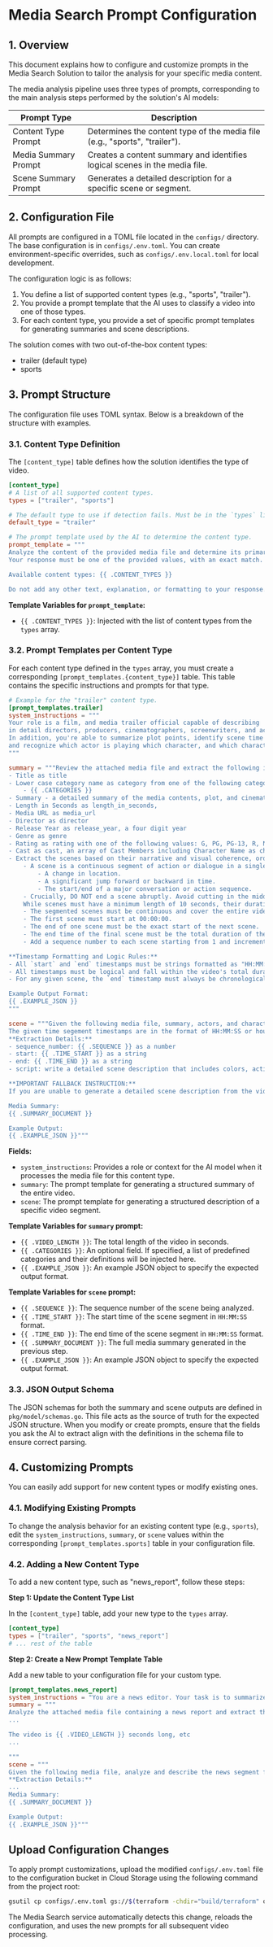 # Media Search Prompt Configuration

## 1. Overview

This document explains how to configure and customize prompts in the Media Search Solution to tailor the analysis for your specific media content.

The media analysis pipeline uses three types of prompts, corresponding to the main analysis steps performed by the solution's AI models:

| Prompt Type          | Description                                                              |
| -------------------- | ------------------------------------------------------------------------ |
| Content Type Prompt  | Determines the content type of the media file (e.g., "sports", "trailer"). |
| Media Summary Prompt | Creates a content summary and identifies logical scenes in the media file. |
| Scene Summary Prompt | Generates a detailed description for a specific scene or segment.        |



## 2. Configuration File

All prompts are configured in a TOML file located in the `configs/` directory. The base configuration is in `configs/.env.toml`. You can create environment-specific overrides, such as `configs/.env.local.toml` for local development.

The configuration logic is as follows:
1.  You define a list of supported content types (e.g., "sports", "trailer").
2.  You provide a prompt template that the AI uses to classify a video into one of those types.
3.  For each content type, you provide a set of specific prompt templates for generating summaries and scene descriptions.

The solution comes with two out-of-the-box content types:
- trailer (default type)
- sports

## 3. Prompt Structure
The configuration file uses TOML syntax. Below is a breakdown of the structure with examples.

### 3.1. Content Type Definition

The `[content_type]` table defines how the solution identifies the type of video.

```toml
[content_type]
# A list of all supported content types.
types = ["trailer", "sports"]

# The default type to use if detection fails. Must be in the `types` list.
default_type = "trailer"

# The prompt template used by the AI to determine the content type.
prompt_template = """
Analyze the content of the provided media file and determine its primary content type from the list below.
Your response must be one of the provided values, with an exact match. For the task it is enough to only analyze the first 30 seconds of the media file.

Available content types: {{ .CONTENT_TYPES }}

Do not add any other text, explanation, or formatting to your response. Only output the determined content type."""
```

**Template Variables for `prompt_template`:**

*   `{{ .CONTENT_TYPES }}`: Injected with the list of content types from the `types` array.

### 3.2. Prompt Templates per Content Type

For each content type defined in the `types` array, you must create a corresponding `[prompt_templates.{content_type}]` table. This table contains the specific instructions and prompts for that type.

```toml
# Example for the "trailer" content type.
[prompt_templates.trailer]
system_instructions = """
Your role is a film, and media trailer official capable of describing
in detail directors, producers, cinematographers, screenwriters, and actors.
In addition, you're able to summarize plot points, identify scene time stamps
and recognize which actor is playing which character, and which character is in each scene.
"""

summary = """Review the attached media file and extract the following information
- Title as title
- Lower case category name as category from one of the following categories and definitions:
    - {{ .CATEGORIES }}
- Summary - a detailed summary of the media contents, plot, and cinematic themes in markdown format
- Length in Seconds as length_in_seconds,
- Media URL as media_url
- Director as director
- Release Year as release_year, a four digit year
- Genre as genre
- Rating as rating with one of the following values: G, PG, PG-13, R, NC-17
- Cast as cast, an array of Cast Members including Character Name as character_name, and associated actor name as actor_name
- Extract the scenes based on their narrative and visual coherence, ordering them by start and end times. The primary goal is to create segments that feel natural and complete.
    - A scene is a continuous segment of action or dialogue in a single location. A scene break MUST occur at a logical transition point, such as:
        - A change in location.
        - A significant jump forward or backward in time.
        - The start/end of a major conversation or action sequence.
    - Crucially, DO NOT end a scene abruptly. Avoid cutting in the middle of a continuous camera shot (a single take) or in the middle of a spoken sentence.
    While scenes must have a minimum length of 10 seconds, their duration should be determined by the content. Prioritize logical, coherent segmentation over adhering to any specific length.
    - The segmented scenes must be continuous and cover the entire video from start to finish without any gaps. The total length of the video is {{ .VIDEO_LENGTH }} seconds.
    - The first scene must start at 00:00:00.
    - The end of one scene must be the exact start of the next scene.
    - The end time of the final scene must be the total duration of the video.
    - Add a sequence number to each scene starting from 1 and incrementing in order of the timestamp.

**Timestamp Formatting and Logic Rules:**
- All `start` and `end` timestamps must be strings formatted as "HH:MM:SS", with each component zero-padded to two digits. Values must be calculated correctly; for example, a moment 119 seconds into a video is "00:01:59", not "01:19:00".
- All timestamps must be logical and fall within the video's total duration. A video that is 1 minute and 59 seconds long cannot have a timestamp of "00:02:00" or greater.
- For any given scene, the `end` timestamp must always be chronologically after its `start` timestamp.

Example Output Format:
{{ .EXAMPLE_JSON }}
"""

scene = """Given the following media file, summary, actors, and characters, extract the following details for the time segment {{ .TIME_START }} - {{ .TIME_END }} in a valid JSON format.
The given time segement timestamps are in the format of HH:MM:SS or hours:minutes:seconds.
**Extraction Details:**
- sequence_number: {{ .SEQUENCE }} as a number
- start: {{ .TIME_START }} as a string
- end: {{ .TIME_END }} as a string
- script: write a detailed scene description that includes colors, action sequences, dialogue with both character and actor citations, any products or brand names, and lastly any significant props, in plain text.

**IMPORTANT FALLBACK INSTRUCTION:**
If you are unable to generate a detailed scene description from the video segment (for example, if the segment is too short, lacks distinct action, or has no dialogue), you MUST provide a default scene extraction. For this default scene, use the provided 'Media Summary' as the content for the 'script' field. The 'start' and 'end' times should still match the provided time frame {{ .TIME_START }} - {{ .TIME_END }}.

Media Summary:
{{ .SUMMARY_DOCUMENT }}

Example Output:
{{ .EXAMPLE_JSON }}"""
```

**Fields:**

*   `system_instructions`: Provides a role or context for the AI model when it processes the media file for this content type.
*   `summary`: The prompt template for generating a structured summary of the entire video.
*   `scene`: The prompt template for generating a structured description of a specific video segment.

**Template Variables for `summary` prompt:**

*   `{{ .VIDEO_LENGTH }}`: The total length of the video in seconds.
*   `{{ .CATEGORIES }}`: An optional field. If specified, a list of predefined categories and their definitions will be injected here.
*   `{{ .EXAMPLE_JSON }}`: An example JSON object to specify the expected output format.


**Template Variables for `scene` prompt:**

*   `{{ .SEQUENCE }}`: The sequence number of the scene being analyzed.
*   `{{ .TIME_START }}`: The start time of the scene segment in `HH:MM:SS` format.
*   `{{ .TIME_END }}`: The end time of the scene segment in `HH:MM:SS` format.
*   `{{ .SUMMARY_DOCUMENT }}`: The full media summary generated in the previous step.
*   `{{ .EXAMPLE_JSON }}`: An example JSON object to specify the expected output format.

### 3.3. JSON Output Schema
The JSON schemas for both the summary and scene outputs are defined in `pkg/model/schemas.go`. This file acts as the source of truth for the expected JSON structure. When you modify or create prompts, ensure that the fields you ask the AI to extract align with the definitions in the schema file to ensure correct parsing.


## 4. Customizing Prompts

You can easily add support for new content types or modify existing ones.

### 4.1. Modifying Existing Prompts

To change the analysis behavior for an existing content type (e.g., `sports`), edit the `system_instructions`, `summary`, or `scene` values within the corresponding `[prompt_templates.sports]` table in your configuration file.

### 4.2. Adding a New Content Type

To add a new content type, such as "news_report", follow these steps:

**Step 1: Update the Content Type List**

In the `[content_type]` table, add your new type to the `types` array.

```toml
[content_type]
types = ["trailer", "sports", "news_report"]
# ... rest of the table
```

**Step 2: Create a New Prompt Template Table**

Add a new table to your configuration file for your custom type.

```toml
[prompt_templates.news_report]
system_instructions = "You are a news editor. Your task is to summarize news reports and identify key segments."
summary = """
Analyze the attached media file containing a news report and extract the following information:
...

The video is {{ .VIDEO_LENGTH }} seconds long, etc
...

"""
scene = """
Given the following media file, analyze and describe the news segment from {{ .TIME_START }} to {{ .TIME_END }}.
**Extraction Details:**
...
Media Summary:
{{ .SUMMARY_DOCUMENT }}

Example Output:
{{ .EXAMPLE_JSON }}"""

```

## Upload Configuration Changes

To apply prompt customizations, upload the modified `configs/.env.toml` file to the configuration bucket in Cloud Storage using the following command from the project root:

```sh
gsutil cp configs/.env.toml gs://$(terraform -chdir="build/terraform" output -raw config_bucket)/.env.toml
```

The Media Search service automatically detects this change, reloads the configuration, and uses the new prompts for all subsequent video processing.
